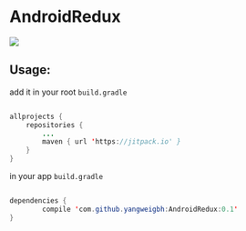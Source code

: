 # AndroidRedux

[![](https://jitpack.io/v/yangweigbh/AndroidRedux.svg)](https://jitpack.io/#yangweigbh/AndroidRedux)

## Usage:

add it in your root `build.gradle`

```java

allprojects {
	repositories {
		...
		maven { url 'https://jitpack.io' }
	}
}
```
in your app `build.gradle`

```java

dependencies {
        compile 'com.github.yangweigbh:AndroidRedux:0.1'
}

```